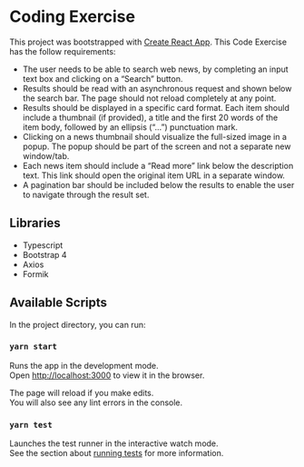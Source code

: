 # Coding Exercise

This project was bootstrapped with [Create React App](https://github.com/facebook/create-react-app).
This Code Exercise has the follow requirements:

* The user needs to be able to search web news, by completing an input text box and clicking on a “Search” button. 
* Results should be read with an asynchronous request and shown below the search bar. The page should not reload completely at any point.
* Results should be displayed in a specific card format. Each item should include a thumbnail (if provided), a title and the first 20 words of the item body, followed by an ellipsis (“…”) punctuation mark.
* Clicking on a news thumbnail should visualize the full-sized image in a popup. The popup should be part of the screen and not a separate new window/tab.
* Each news item should include a “Read more” link below the description text. This link should open the original item URL in a separate window.
* A pagination bar should be included below the results to enable the user to navigate through the result set.

## Libraries

* Typescript
* Bootstrap 4
* Axios
* Formik

## Available Scripts

In the project directory, you can run:

### `yarn start`

Runs the app in the development mode.\
Open [http://localhost:3000](http://localhost:3000) to view it in the browser.

The page will reload if you make edits.\
You will also see any lint errors in the console.

### `yarn test`

Launches the test runner in the interactive watch mode.\
See the section about [running tests](https://facebook.github.io/create-react-app/docs/running-tests) for more information.
